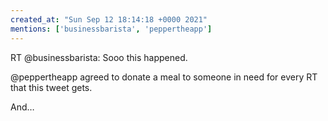 ```yaml
---
created_at: "Sun Sep 12 18:14:18 +0000 2021"
mentions: ['businessbarista', 'peppertheapp']
---
```


RT @businessbarista: Sooo this happened.

@peppertheapp agreed to donate a meal to someone in need for every RT that this tweet gets.

And…